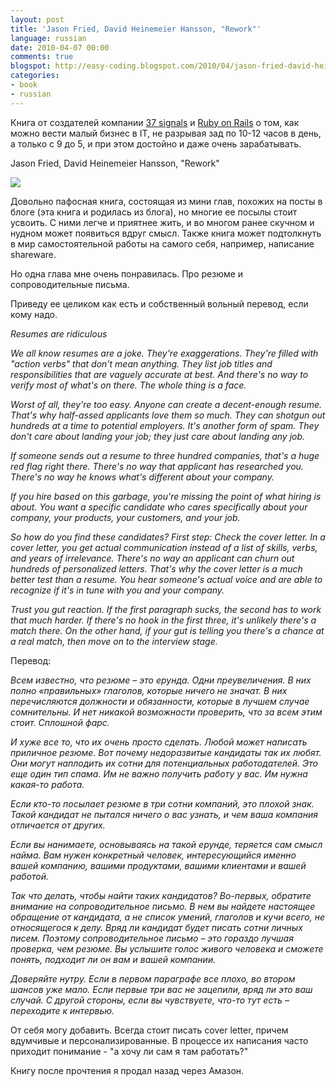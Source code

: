 ```yaml
---
layout: post
title: 'Jason Fried, David Heinemeier Hansson, "Rework"'
language: russian
date: 2010-04-07 00:00
comments: true
blogspot: http://easy-coding.blogspot.com/2010/04/jason-fried-david-heinemeier-hansson.html
categories:
- book
- russian
---
```

Книга от создателей компании [37 signals][] и [Ruby on Rails][] о том, как можно вести малый бизнес в IT, не разрывая зад по 10-12 часов в день, а только с 9 до 5, и при этом достойно и даже очень зарабатывать.

[37 signals]: http://37signals.com/
[Ruby on Rails]: http://rubyonrails.org/

Jason Fried, David Heinemeier Hansson, "Rework"

<a href="http://www.amazon.co.uk/gp/product/0307463745/ref=as_li_tf_il?ie=UTF8&tag=prodiy-21&linkCode=as2&camp=1634&creative=6738&creativeASIN=0307463745"><img border="0" src="http://ws.assoc-amazon.co.uk/widgets/q?_encoding=UTF8&Format=_SL160_&ASIN=0307463745&MarketPlace=GB&ID=AsinImage&WS=1&tag=prodiy-21&ServiceVersion=20070822" ></a><img src="http://www.assoc-amazon.co.uk/e/ir?t=prodiy-21&l=as2&o=2&a=0307463745" width="1" height="1" border="0" alt="" style="border:none !important; margin:0px !important;" />

Довольно пафосная книга, состоящая из мини глав, похожих на посты в блоге (эта книга и родилась из блога), но многие ее посылы стоит усвоить. С ними легче и приятнее жить, и во многом ранее скучном и нудном может появиться вдруг смысл. Также книга может подтолкнуть в мир самостоятельной работы на самого себя, например, написание shareware.

Но одна глава мне очень понравилась. Про резюме и сопроводительные письма.

Приведу ее целиком как есть и собственный вольный перевод, если кому надо.

*Resumes are ridiculous*

*We all know resumes are a joke. They're exaggerations. They're filled with "action verbs" that don't mean anything. They list job titles and responsibilities that are vaguely accurate at best. And there's no way to verify most of what's on there. The whole thing is a face.*

*Worst of all, they're too easy. Anyone can create a decent-enough resume. That's why half-assed applicants love them so much. They can shotgun out hundreds at a time to potential employers. It's another form of spam. They don't care about landing your job; they just care about landing any job.*

*If someone sends out a resume to three hundred companies, that's a huge red flag right there. There's no way that applicant has researched you. There's no way he knows what's different about your company.*

*If you hire based on this garbage, you're missing the point of what hiring is about. You want a specific candidate who cares specifically about your company, your products, your customers, and your job.*

*So how do you find these candidates? First step: Check the cover letter. In a cover letter, you get actual communication instead of a list of skills, verbs, and years of irrelevance. There's no way an applicant can churn out hundreds of personalized letters. That's why the cover letter is a much better test than a resume. You hear someone's actual voice and are able to recognize if it's in tune with you and your company.*

*Trust you gut reaction. If the first paragraph sucks, the second has to work that much harder. If there's no hook in the first three, it's unlikely there's a match there. On the other hand, if your gut is telling you there's a chance at a real match, then move on to the interview stage.*

Перевод:

*Всем известно, что резюме – это ерунда. Одни преувеличения. В них полно «правильных» глаголов, которые ничего не значат. В них перечисляются должности и обязанности, которые в лучшем случае сомнительны. И нет никакой возможности проверить, что за всем этим стоит. Сплошной фарс.*

*И хуже все то, что их очень просто сделать. Любой может написать приличное резюме. Вот почему недоразвитые кандидаты так их любят. Они могут наплодить их сотни для потенциальных работодателей. Это еще один тип спама. Им не важно получить работу у вас. Им нужна какая-то работа.*

*Если кто-то посылает резюме в три сотни компаний, это плохой знак. Такой кандидат не пытался ничего о вас узнать, и чем ваша компания отличается от других.*

*Если вы нанимаете, основываясь на такой ерунде, теряется сам смысл найма. Вам нужен конкретный человек, интересующийся именно вашей компанию, вашими продуктами, вашими клиентами и вашей работой.*

*Так что делать, чтобы найти таких кандидатов? Во-первых, обратите внимание на сопроводительное письмо. В нем вы найдете настоящее обращение от кандидата, а не список умений, глаголов и кучи всего, не относящегося к делу. Вряд ли кандидат будет писать сотни личных писем. Поэтому сопроводительное письмо – это гораздо лучшая проверка, чем резюме. Вы услышите голос живого человека и сможете понять, подходит ли он вам и вашей компании.*

*Доверяйте нутру. Если в первом параграфе все плохо, во втором шансов уже мало. Если первые три вас не зацепили, вряд ли это ваш случай. С другой стороны, если вы чувствуете, что-то тут есть – переходите к интервью.*

От себя могу добавить. Всегда стоит писать cover letter, причем вдумчивые и персонализированные. В процессе их написания часто приходит понимание - "а хочу ли сам я там работать?"

Книгу после прочтения я продал назад через Амазон.
